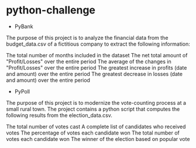 # python-challenge

* PyBank

The purpose of this project is to analyze the financial data from the budget_data.csv of a fictitious company to extract the following information:

The total number of months included in the dataset
The net total amount of "Profit/Losses" over the entire period
The average of the changes in "Profit/Losses" over the entire period
The greatest increase in profits (date and amount) over the entire period
The greatest decrease in losses (date and amount) over the entire period


* PyPoll

The purpose of this project is to modernize the vote-counting process at a small rural town. The project contains a python script that computes the following results from the election_data.csv.

The total number of votes cast
A complete list of candidates who received votes
The percentage of votes each candidate won
The total number of votes each candidate won
The winner of the election based on popular vote

